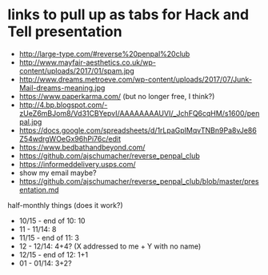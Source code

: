 # links to pull up as tabs for Hack and Tell presentation

 * http://large-type.com/#reverse%20penpal%20club
 * http://www.mayfair-aesthetics.co.uk/wp-content/uploads/2017/01/spam.jpg
 * http://www.dreams.metroeve.com/wp-content/uploads/2017/07/Junk-Mail-dreams-meaning.jpg
 * https://www.paperkarma.com/ (but no longer free, I think?)
 * http://4.bp.blogspot.com/-zUeZ6mBJom8/Vd31CBYepvI/AAAAAAAAUVI/_JchFQ6cqHM/s1600/penpal.jpg
 * https://docs.google.com/spreadsheets/d/1rLpaGpIMqvTNBn9Pa8vJe86Z54wdrgWOeGx96hPi76c/edit
 * https://www.bedbathandbeyond.com/
 * https://github.com/ajschumacher/reverse_penpal_club
 * https://informeddelivery.usps.com/
 * show my email maybe?
 * https://github.com/ajschumacher/reverse_penpal_club/blob/master/presentation.md

half-monthly things (does it work?)

 * 10/15 - end of 10: 10
 * 11 - 11/14: 8
 * 11/15 - end of 11: 3
 * 12 - 12/14: 4+4? (X addressed to me + Y with no name)
 * 12/15 - end of 12: 1+1
 * 01 - 01/14: 3+2?
